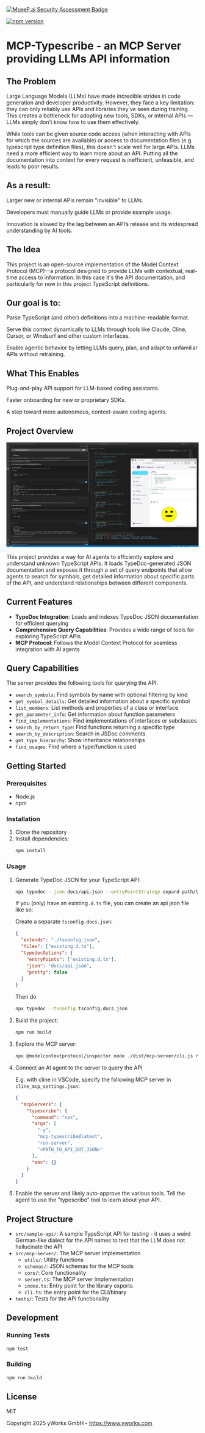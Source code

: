 [![MseeP.ai Security Assessment Badge](https://mseep.net/pr/yworks-mcp-typescribe-badge.png)](https://mseep.ai/app/yworks-mcp-typescribe)

[![npm version](https://img.shields.io/npm/v/mcp-typescribe.svg)](https://www.npmjs.com/package/mcp-typescribe)

# MCP-Typescribe - an MCP Server providing LLMs API information

## The Problem

Large Language Models (LLMs) have made incredible strides in code generation and developer productivity. However, they face a key limitation: they can only reliably use APIs and libraries they’ve seen during training. This creates a bottleneck for adopting new tools, SDKs, or internal APIs — LLMs simply don’t know how to use them effectively.

While tools can be given source code access (when interacting with APIs for which the sources are available) or access to documentation files (e.g. typescript type definition files), this doesn't scale well for large APIs. LLMs need a more efficient way to learn more about an API. Putting all the documentation into context for every request is inefficient, unfeasible, and leads to poor results.

## As a result:

Larger new or internal APIs remain "invisible" to LLMs.

Developers must manually guide LLMs or provide example usage.

Innovation is slowed by the lag between an API’s release and its widespread understanding by AI tools.

## The Idea

This project is an open-source implementation of the Model Context Protocol (MCP)—a protocol designed to provide LLMs with contextual, real-time access to information. In this case it's the API documentation, and particularly for now in this project TypeScript definitions.

## Our goal is to:

Parse TypeScript (and other) definitions into a machine-readable format.

Serve this context dynamically to LLMs through tools like Claude, Cline, Cursor, or Windsurf and other custom interfaces.

Enable agentic behavior by letting LLMs query, plan, and adapt to unfamiliar APIs without retraining.

## What This Enables

Plug-and-play API support for LLM-based coding assistants.

Faster onboarding for new or proprietary SDKs.

A step toward more autonomous, context-aware coding agents.

## Project Overview

![Image](docs/screenshot.png)

This project provides a way for AI agents to efficiently explore and understand unknown TypeScript APIs. It loads TypeDoc-generated JSON documentation and exposes it through a set of query endpoints that allow agents to search for symbols, get detailed information about specific parts of the API, and understand relationships between different components.

## Current Features

- **TypeDoc Integration**: Loads and indexes TypeDoc JSON documentation for efficient querying
- **Comprehensive Query Capabilities**: Provides a wide range of tools for exploring TypeScript APIs
- **MCP Protocol**: Follows the Model Context Protocol for seamless integration with AI agents

## Query Capabilities

The server provides the following tools for querying the API:

- `search_symbols`: Find symbols by name with optional filtering by kind
- `get_symbol_details`: Get detailed information about a specific symbol
- `list_members`: List methods and properties of a class or interface
- `get_parameter_info`: Get information about function parameters
- `find_implementations`: Find implementations of interfaces or subclasses
- `search_by_return_type`: Find functions returning a specific type
- `search_by_description`: Search in JSDoc comments
- `get_type_hierarchy`: Show inheritance relationships
- `find_usages`: Find where a type/function is used

## Getting Started

### Prerequisites

- Node.js
- npm

### Installation

1. Clone the repository
2. Install dependencies:
   ```bash
   npm install
   ```

### Usage

1. Generate TypeDoc JSON for your TypeScript API:

   ```bash
   npx typedoc --json docs/api.json --entryPointStrategy expand path/to/your/typescript/files
   ```

   If you (only) have an existing`.d.ts` file, you can create an api json file like so:

   Create a separate `tsconfig.docs.json`:

   ```json
   {
     "extends": "./tsconfig.json",
     "files": ["existing.d.ts"],
     "typedocOptions": {
       "entryPoints": ["existing.d.ts"],
       "json": "docs/api.json",
       "pretty": false
     }
   }
   ```

   Then do

   ```bash
   npx typedoc --tsconfig tsconfig.docs.json
   ```

2. Build the project:

   ```bash
   npm run build
   ```

3. Explore the MCP server:

   ```bash
   npx @modelcontextprotocol/inspector node ./dist/mcp-server/cli.js run-server docs/api.json
   ```

4. Connect an AI agent to the server to query the API

   E.g. with cline in VSCode, specify the following MCP server in `cline_mcp_settings.json`:

   ```json
   {
     "mcpServers": {
       "typescribe": {
         "command": "npx",
         "args": [
           "-y",
           "mcp-typescribe@latest",
           "run-server",
           "<PATH_TO_API_DOT_JSON>"
         ],
         "env": {}
       }
     }
   }
   ```

5. Enable the server and likely auto-approve the various tools. Tell the agent to use the "typescribe" tool to learn about your API.

## Project Structure

- `src/sample-api/`: A sample TypeScript API for testing - it uses a weird German-like dialect for the API names to test that the LLM does not hallucinate the API
- `src/mcp-server/`: The MCP server implementation
  - `utils/`: Utility functions
  - `schemas/`: JSON schemas for the MCP tools
  - `core/`: Core functionality
  - `server.ts`: The MCP server implementation
  - `index.ts`: Entry point for the library exports
  - `cli.ts`: the entry point for the CLI/binary
- `tests/`: Tests for the API functionality

## Development

### Running Tests

```bash
npm test
```

### Building

```bash
npm run build
```

## License

MIT

Copyright 2025 yWorks GmbH - https://www.yworks.com
